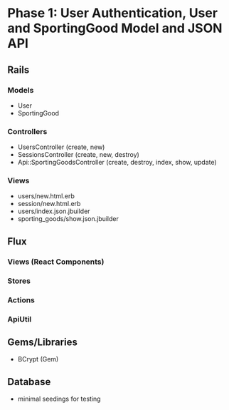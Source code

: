 # Phase 1: User Authentication, User and SportingGood Model and JSON API

## Rails
### Models
* User
* SportingGood

### Controllers
* UsersController (create, new)
* SessionsController (create, new, destroy)
* Api::SportingGoodsController (create, destroy, index, show, update)

### Views
* users/new.html.erb
* session/new.html.erb
* users/index.json.jbuilder
* sporting_goods/show.json.jbuilder

## Flux
### Views (React Components)

### Stores

### Actions

### ApiUtil

## Gems/Libraries
* BCrypt (Gem)

## Database
* minimal seedings for testing
